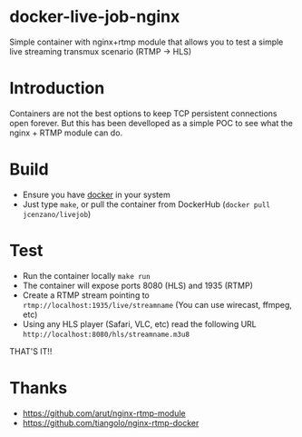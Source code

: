 # docker-live-job-nginx
Simple container with nginx+rtmp module that allows you to test a simple live streaming transmux scenario (RTMP -> HLS)

# Introduction
Containers are not the best options to keep TCP persistent connections open forever. But this has been develloped as a simple POC to see what the nginx + RTMP module can do.

# Build
- Ensure you have [docker](https://www.docker.com/) in your system
- Just type `make`, or pull the container from DockerHub (`docker pull jcenzano/livejob`)

# Test
- Run the container locally `make run`
- The container will expose ports 8080 (HLS) and 1935 (RTMP)
- Create a RTMP stream pointing to `rtmp://localhost:1935/live/streamname` (You can use wirecast, ffmpeg, etc)
- Using any HLS player (Safari, VLC, etc) read the following URL `http://localhost:8080/hls/streamname.m3u8`

THAT'S IT!!

# Thanks
- https://github.com/arut/nginx-rtmp-module
- https://github.com/tiangolo/nginx-rtmp-docker